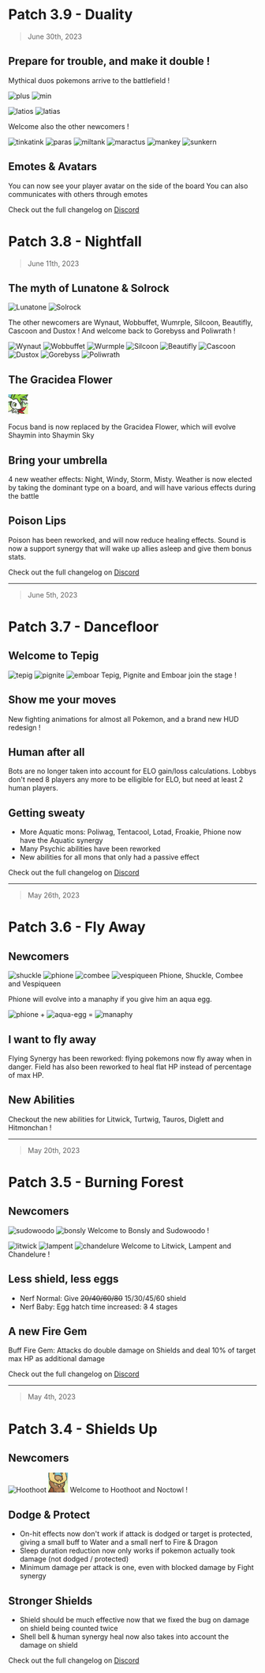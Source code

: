 # Patch 3.9 - Duality

> June 30th, 2023

## Prepare for trouble, and make it double !

Mythical duos pokemons arrive to the battlefield !

![plus](https://raw.githubusercontent.com/PMDCollab/SpriteCollab/master/portrait/0311/Normal.png)
![min](https://raw.githubusercontent.com/PMDCollab/SpriteCollab/master/portrait/0312/Normal.png)

![latios](https://raw.githubusercontent.com/PMDCollab/SpriteCollab/master/portrait/0380/Normal.png)
![latias](https://raw.githubusercontent.com/PMDCollab/SpriteCollab/master/portrait/0381/Normal.png)

Welcome also the other newcomers !

![tinkatink](https://raw.githubusercontent.com/PMDCollab/SpriteCollab/master/portrait/0957/Normal.png)
![paras](https://raw.githubusercontent.com/PMDCollab/SpriteCollab/master/portrait/0046/Normal.png)
![miltank](https://raw.githubusercontent.com/PMDCollab/SpriteCollab/master/portrait/0241/Normal.png)
![maractus](https://raw.githubusercontent.com/PMDCollab/SpriteCollab/master/portrait/0556/Normal.png)
![mankey](https://raw.githubusercontent.com/PMDCollab/SpriteCollab/master/portrait/0056/Normal.png)
![sunkern](https://raw.githubusercontent.com/PMDCollab/SpriteCollab/master/portrait/0191/Normal.png)

## Emotes & Avatars

You can now see your player avatar on the side of the board
You can also communicates with others through emotes

Check out the full changelog on [Discord](https://discord.com/channels/737230355039387749/737230355039387752)

# Patch 3.8 - Nightfall

> June 11th, 2023

## The myth of Lunatone & Solrock

![Lunatone](https://raw.githubusercontent.com/PMDCollab/SpriteCollab/master/portrait/0337/Normal.png)
![Solrock](https://raw.githubusercontent.com/PMDCollab/SpriteCollab/master/portrait/0338/Normal.png)

The other newcomers are Wynaut, Wobbuffet, Wumrple, Silcoon, Beautifly, Cascoon and Dustox ! And welcome back to Gorebyss and Poliwrath !

![Wynaut](https://raw.githubusercontent.com/PMDCollab/SpriteCollab/master/portrait/0360/Normal.png)
![Wobbuffet](https://raw.githubusercontent.com/PMDCollab/SpriteCollab/master/portrait/0202/Normal.png)
![Wurmple](https://raw.githubusercontent.com/PMDCollab/SpriteCollab/master/portrait/0265/Normal.png)
![Silcoon](https://raw.githubusercontent.com/PMDCollab/SpriteCollab/master/portrait/0266/Normal.png)
![Beautifly](https://raw.githubusercontent.com/PMDCollab/SpriteCollab/master/portrait/0267/Normal.png)
![Cascoon](https://raw.githubusercontent.com/PMDCollab/SpriteCollab/master/portrait/0268/Normal.png)
![Dustox](https://raw.githubusercontent.com/PMDCollab/SpriteCollab/master/portrait/0269/Normal.png)
![Gorebyss](https://raw.githubusercontent.com/PMDCollab/SpriteCollab/master/portrait/0368/Normal.png)
![Poliwrath](https://raw.githubusercontent.com/PMDCollab/SpriteCollab/master/portrait/0062/Normal.png)

## The Gracidea Flower

![Shakymin Sky](https://raw.githubusercontent.com/PMDCollab/SpriteCollab/master/portrait/0492/0001/Normal.png)

Focus band is now replaced by the Gracidea Flower, which will evolve Shaymin into Shaymin Sky

## Bring your umbrella

4 new weather effects: Night, Windy, Storm, Misty. Weather is now elected by taking the dominant type on a board, and will have various effects during the battle

## Poison Lips

Poison has been reworked, and will now reduce healing effects.
Sound is now a support synergy that will wake up allies asleep and give them bonus stats.

Check out the full changelog on [Discord](https://discord.com/channels/737230355039387749/737230355039387752)

---

> June 5th, 2023

# Patch 3.7 - Dancefloor

## Welcome to Tepig

![tepig](https://raw.githubusercontent.com/PMDCollab/SpriteCollab/master/portrait/0498/Normal.png)
![pignite](https://raw.githubusercontent.com/PMDCollab/SpriteCollab/master/portrait/0499/Normal.png)
![emboar](https://raw.githubusercontent.com/PMDCollab/SpriteCollab/master/portrait/0500/Normal.png)
Tepig, Pignite and Emboar join the stage !

## Show me your moves

New fighting animations for almost all Pokemon, and a brand new HUD redesign !

## Human after all

Bots are no longer taken into account for ELO gain/loss calculations. Lobbys don't need 8 players any more to be elligible for ELO, but need at least 2 human players.

## Getting sweaty

- More Aquatic mons: Poliwag, Tentacool, Lotad, Froakie, Phione now have the Aquatic synergy
- Many Psychic abilities have been reworked
- New abilities for all mons that only had a passive effect

Check out the full changelog on [Discord](https://discord.com/channels/737230355039387749/737230355039387752)

---

> May 26th, 2023

# Patch 3.6 - Fly Away

## Newcomers

![shuckle](https://raw.githubusercontent.com/PMDCollab/SpriteCollab/master/portrait/0213/Normal.png)
![phione](https://raw.githubusercontent.com/PMDCollab/SpriteCollab/master/portrait/0489/Normal.png)
![combee](https://raw.githubusercontent.com/PMDCollab/SpriteCollab/master/portrait/0415/Normal.png)
![vespiqueen](https://raw.githubusercontent.com/PMDCollab/SpriteCollab/master/portrait/0416/Normal.png)
Phione, Shuckle, Combee and Vespiqueen

Phione will evolve into a manaphy if you give him an aqua egg.

![phione](https://raw.githubusercontent.com/PMDCollab/SpriteCollab/master/portrait/0489/Normal.png) + ![aqua-egg](https://raw.githubusercontent.com/keldaanCommunity/pokemonAutoChess/master/app/public/dist/client/assets/item/AQUA_EGG.png) = ![manaphy](https://raw.githubusercontent.com/PMDCollab/SpriteCollab/master/portrait/0490/Normal.png)

## I want to fly away

Flying Synergy has been reworked: flying pokemons now fly away when in danger.
Field has also been reworked to heal flat HP instead of percentage of max HP.

## New Abilities

Checkout the new abilities for Litwick, Turtwig, Tauros, Diglett and Hitmonchan !

---

> May 20th, 2023

# Patch 3.5 - Burning Forest

## Newcomers

![sudowoodo](https://raw.githubusercontent.com/PMDCollab/SpriteCollab/master/portrait/0438/Normal.png)
![bonsly](https://raw.githubusercontent.com/PMDCollab/SpriteCollab/master/portrait/0185/Normal.png)
Welcome to Bonsly and Sudowoodo !

![litwick](https://raw.githubusercontent.com/PMDCollab/SpriteCollab/master/portrait/0607/Normal.png)
![lampent](https://raw.githubusercontent.com/PMDCollab/SpriteCollab/master/portrait/0608/Normal.png)
![chandelure](https://raw.githubusercontent.com/PMDCollab/SpriteCollab/master/portrait/0609/Normal.png)
Welcome to Litwick, Lampent and Chandelure !

## Less shield, less eggs

- Nerf Normal: Give ~~20/40/60/80~~ 15/30/45/60 shield
- Nerf Baby: Egg hatch time increased: ~~3~~ 4 stages

## A new Fire Gem

Buff Fire Gem: Attacks do double damage on Shields and deal 10% of target max HP as additional damage

Check out the full changelog on [Discord](https://discord.com/channels/737230355039387749/737230355039387752)

---

> May 4th, 2023

# Patch 3.4 - Shields Up

## Newcomers

![Hoothoot](https://raw.githubusercontent.com/keldaanCommunity/SpriteCollab/master/portrait/0163/Normal.png)
![Noctowl](https://raw.githubusercontent.com/keldaanCommunity/SpriteCollab/master/portrait/0164/Normal.png)
Welcome to Hoothoot and Noctowl !

## Dodge & Protect

- On-hit effects now don't work if attack is dodged or target is protected, giving a small buff to Water and a small nerf to Fire & Dragon
- Sleep duration reduction now only works if pokemon actually took damage (not dodged / protected)
- Minimum damage per attack is one, even with blocked damage by Fight synergy

## Stronger Shields

- Shield should be much effective now that we fixed the bug on damage on shield being counted twice
- Shell bell & human synergy heal now also takes into account the damage on shield

Check out the full changelog on [Discord](https://discord.com/channels/737230355039387749/737230355039387752)

